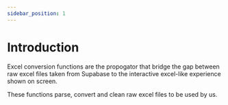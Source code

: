 ```yaml
---
sidebar_position: 1
---
```


# Introduction

Excel conversion functions are the propogator that bridge the gap between raw excel files taken from Supabase to the interactive excel-like experience shown on screen.

These functions parse, convert and clean raw excel files to be used by us.
